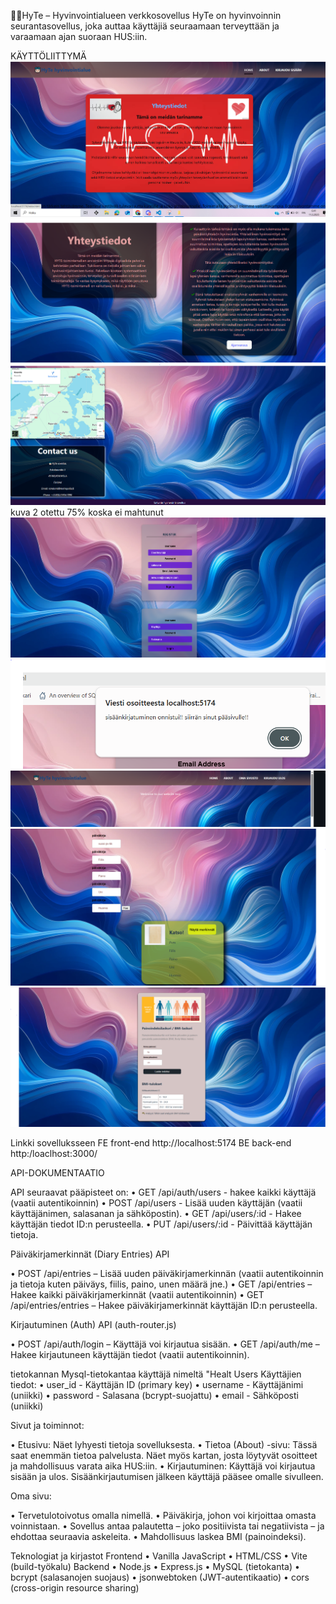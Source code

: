 👼🏻HyTe – Hyvinvointialueen verkkosovellus
HyTe on hyvinvoinnin seurantasovellus, joka auttaa käyttäjiä seuraamaan terveyttään ja varaamaan ajan suoraan HUS:iin.


KÄYTTÖLIITTYMÄ
![alt text](image.png)
![alt text](image-1.png)
![alt text](image-2.png)
kuva 2 otettu 75% koska ei mahtunut
![alt text](image-3.png)
![alt text](image-4.png)
![alt text](image-5.png)
![alt text](image-6.png)
![alt text](image-7.png)


Linkki sovelluksseen 
FE front-end http://localhost:5174
BE back-end http:/loaclhost:3000/

API-DOKUMENTAATIO

API seuraavat pääpisteet on:
•	GET  /api/auth/users - hakee kaikki käyttäjä (vaatii autentikoinnin)
•	POST /api/users - Lisää uuden käyttäjän (vaatii käyttäjänimen, salasanan ja sähköpostin).
•	GET /api/users/:id - Hakee käyttäjän tiedot ID:n perusteella.
•	PUT /api/users/:id -  Päivittää käyttäjän tietoja.

Päiväkirjamerkinnät (Diary Entries) API 

•	POST /api/entries – Lisää uuden päiväkirjamerkinnän (vaatii autentikoinnin ja tietoja kuten päiväys, fiilis, paino, unen määrä jne.)
•	GET /api/entries – Hakee kaikki päiväkirjamerkinnät (vaatii autentikoinnin)
•	GET /api/entries/entries – Hakee päiväkirjamerkinnät käyttäjän ID:n perusteella.

Kirjautuminen (Auth) API (auth-router.js)

•	POST /api/auth/login – Käyttäjä voi kirjautua sisään.
•	GET /api/auth/me – Hakee kirjautuneen käyttäjän tiedot (vaatii autentikoinnin).

tietokannan
Mysql-tietokantaa käyttäjä nimeltä "Healt
Users
Käyttäjien tiedot:
•	user_id - Käyttäjän ID (primary key)
•	username - Käyttäjänimi (uniikki)
•	password - Salasana (bcrypt-suojattu)
•	email - Sähköposti (uniikki)


Sivut ja toiminnot:

•	Etusivu: Näet lyhyesti tietoja sovelluksesta.
•	Tietoa (About) -sivu: Tässä saat enemmän tietoa palvelusta. Näet myös kartan, josta löytyvät osoitteet ja mahdollisuus varata aika HUS:iin.
•	Kirjautuminen: Käyttäjä voi kirjautua sisään ja ulos. Sisäänkirjautumisen jälkeen käyttäjä pääsee omalle sivulleen.

Oma sivu:

•	Tervetulotoivotus omalla nimellä.
•	Päiväkirja, johon voi kirjoittaa omasta voinnistaan.
•	Sovellus antaa palautetta – joko positiivista tai negatiivista – ja ehdottaa seuraavia askeleita.
•	Mahdollisuus laskea BMI (painoindeksi).


Teknologiat ja kirjastot
Frontend
•	Vanilla JavaScript
•	HTML/CSS
•	Vite (build-työkalu)
Backend
•	Node.js
•	Express.js
•	MySQL (tietokanta)
•	bcrypt (salasanojen suojaus)
•	jsonwebtoken (JWT-autentikaatio)
•	cors (cross-origin resource sharing)

